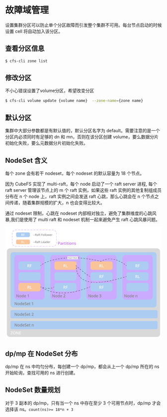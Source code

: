 # 故障域管理

设置集群分区可以防止单个分区故障而引发整个集群不可用。每台节点启动的时候设置 cell 将自动加入该分区。

## 查看分区信息

``` bash
$ cfs-cli zone list
```

## 修改分区 

不小心错误设置了volume分区，希望改变分区

``` bash
$ cfs-cli volume update {volume name}  --zone-name={zone name}
```

## 默认分区

集群中大部分参数都是有默认值的，默认分区名字为 default。需要注意的是一个分区内必须同时有足够的 dn 和 mn，否则在该分区创建 volume，要么数据分片初始化失败，要么元数据分片初始化失败。

## NodeSet 含义

每个 zone 会有若干 nodeset，每个 nodeset 的默认容量为 18 个节点。

因为 CubeFS 实现了 multi-raft，每个 node 启动了一个 raft server 进程, 每个 raft server 管理该节点上的 m 个 raft 实例，如果这些 raft 实例的其他复制组成员分布在 n 个 node 上，raft 实例之间会发送 raft 心跳，那么心跳会在 n 个节点之间传递，随着集群规模的扩大，n 也会变得比较大。

通过 nodeset 限制，心跳在 nodeset 内部相对独立，避免了集群维度的心跳风暴,我们是使用了 multi raft 和 nodeset 机制一起来避免产生 raft 心跳风暴问题。

![nodeset](./pic/nodeset.png)

## dp/mp 在 NodeSet 分布

dp/mp 在 ns 中均匀分布，每创建一个 dp/mp，都会从上一个 dp/mp 所在的 ns 开始轮询，查找可用的 ns 进行创建。

## NodeSet 数量规划

对于 3 副本的 dp/mp，只有当一个 ns 中存在至少 3 个可用节点时，dp/mp 才会选择该 ns。`count(ns)>= 18*n + 3`